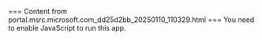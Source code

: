 === Content from portal.msrc.microsoft.com_dd25d2bb_20250110_110329.html ===
You need to enable JavaScript to run this app.
